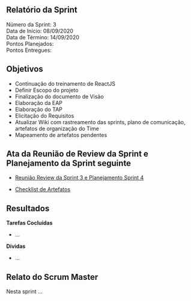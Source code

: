
## Relatório da Sprint

Número da Sprint: 3 <br>
Data de Início:  08/09/2020 <br>
Data de Término: 14/09/2020 <br>
Pontos Planejados:  <br>
Pontos Entregues:  <br>

## Objetivos

- Continuação do treinamento de ReactJS
- Definir Escopo do projeto
- Finalização do documento de Visão
- Elaboração da EAP
- Elaboração do TAP
- Elicitação do Requisitos
- Atualizar Wiki com rastreamento das sprints, plano de comunicação, artefatos de organização do Time
- Mapeamento de artefatos pendentes

## Ata da Reunião de Review da Sprint e Planejamento da Sprint seguinte

- [Reunião Review da Sprint 3 e Planejamento Sprint 4](https://github.com/fga-eps-mds/2020.1-Grupo6/issues/##)

- [Checklist de Artefatos](https://github.com/fga-eps-mds/2020.1-Grupo6/issues/29)

## Resultados

**Tarefas Cocluídas** 

- ...

**Dívidas**

- ...

## Relato do Scrum Master

Nesta sprint ...